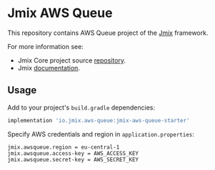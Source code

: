 # Jmix AWS Queue

This repository contains AWS Queue project of the [Jmix](https://jmix.io) framework.

For more information see:

* Jmix Core project source [repository](https://github.com/Haulmont/jmix-core).
* Jmix [documentation](https://docs.jmix.io).


## Usage

Add to your project's `build.gradle` dependencies:

```groovy
implementation 'io.jmix.aws-queue:jmix-aws-queue-starter'
```

Specify AWS credentials and region in `application.properties`:
```
jmix.awsqueue.region = eu-central-1
jmix.awsqueue.access-key = AWS_ACCESS_KEY
jmix.awsqueue.secret-key = AWS_SECRET_KEY
```